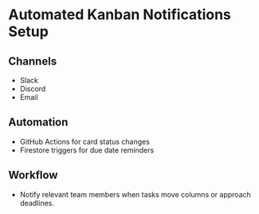 # Automated Kanban Notifications Setup

## Channels
- Slack
- Discord
- Email

## Automation
- GitHub Actions for card status changes
- Firestore triggers for due date reminders

## Workflow
- Notify relevant team members when tasks move columns or approach deadlines.